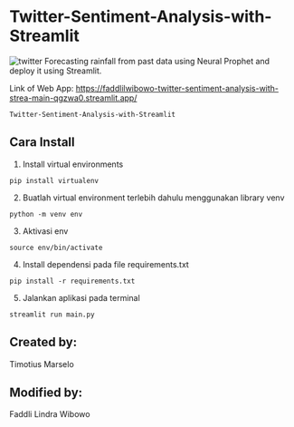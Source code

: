 # Twitter-Sentiment-Analysis-with-Streamlit

![twitter](https://cdn.analyticsvidhya.com/wp-content/uploads/2021/06/79592twitter.jpg)
Forecasting rainfall from past data using Neural Prophet and deploy it using Streamlit.

Link of Web App: https://faddlilwibowo-twitter-sentiment-analysis-with-strea-main-qgzwa0.streamlit.app/
```
Twitter-Sentiment-Analysis-with-Streamlit
```
## Cara Install
1. Install virtual environments
```
pip install virtualenv
```
2. Buatlah virtual environment terlebih dahulu menggunakan library venv
```
python -m venv env
```
3. Aktivasi env
```
source env/bin/activate
```
4. Install dependensi pada file requirements.txt
```
pip install -r requirements.txt
```
5. Jalankan aplikasi pada terminal
```
streamlit run main.py
```

## Created by:
Timotius Marselo

## Modified by:
Faddli Lindra Wibowo
